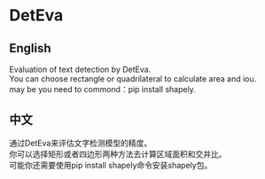 # DetEva
## English
Evaluation of text detection by DetEva.  
You can choose rectangle or quadrilateral to calculate area and iou.  
may be you need to commond：pip install shapely.  

## 中文
通过DetEva来评估文字检测模型的精度。  
你可以选择矩形或者四边形两种方法去计算区域面积和交并比。  
可能你还需要使用pip install shapely命令安装shapely包。

